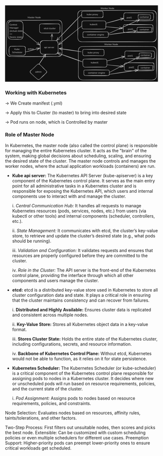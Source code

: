 ![kubernets architecture](https://github.com/nazim-asif/devops-study/blob/main/k8s/kubernet.png)

### Working with Kubernetes

→ We Create manifest (.yml)

→ Apply this to Cluster (to master) to bring into desired state

→ Pod runs on node, which is Controlled by master

### Role of Master Node

In Kubernetes, the master node (also called the control plane) is responsible for managing the entire Kubernetes cluster. It acts as the "brain" of the system, making global decisions about scheduling, scaling, and ensuring the desired state of the cluster. The master node controls and manages the worker nodes, where the actual application workloads (containers) are run.

* **Kube api server:** The Kubernetes API Server (kube-apiserver) is a key component of the Kubernetes control plane. It serves as the main entry point for all administrative tasks in a Kubernetes cluster and is responsible for exposing the Kubernetes API, which users and internal components use to interact with and manage the cluster.

    i. *Central Communication Hub:* It handles all requests to manage Kubernetes resources (pods, services, nodes, etc.) from users (via kubectl or other tools) and internal components (scheduler, controllers, etc.).
    
    ii. *State Management:* It communicates with etcd, the cluster’s key-value store, to retrieve and update the cluster’s desired state (e.g., what pods should be running).

    iii. *Validation and Configuration:* It validates requests and ensures that resources are properly configured before they are committed to the cluster.

    iv. *Role in the Cluster:* The API server is the front-end of the Kubernetes control plane, providing the interface through which all other components and users manage the cluster.
* **etcd:** etcd is a distributed key-value store used in Kubernetes to store all cluster configuration data and state. It plays a critical role in ensuring that the cluster maintains consistency and can recover from failures.
    
    i. **Distributed and Highly Available:** Ensures cluster data is replicated and consistent across multiple nodes.

   ii. **Key-Value Store:** Stores all Kubernetes object data in a key-value format.

   iii. **Stores Cluster State:** Holds the entire state of the Kubernetes cluster, including configurations, secrets, and resource information.
   
    iv. **Backbone of Kubernetes Control Plane:** Without etcd, Kubernetes would not be able to function, as it relies on it for state persistence.
* **Kubernetes Scheduler:** The Kubernetes Scheduler (or kube-scheduler) is a critical component of the Kubernetes control plane responsible for assigning pods to nodes in a Kubernetes cluster. It decides where new or unscheduled pods will run based on resource requirements, policies, and the current state of the cluster.
   
   i. *Pod Assignment:* Assigns pods to nodes based on resource requirements, policies, and constraints.

Node Selection: Evaluates nodes based on resources, affinity rules, taints/tolerations, and other factors.

   Two-Step Process: First filters out unsuitable nodes, then scores and picks the best node.
   Extensible: Can be customized with custom scheduling policies or even multiple schedulers for different use cases.
   Preemption Support: Higher-priority pods can preempt lower-priority ones to ensure critical workloads get scheduled.
